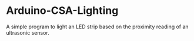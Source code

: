 ﻿# Arduino-CSA-Lighting

A simple program to light an LED strip based on the proximity reading of an ultrasonic sensor.
